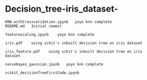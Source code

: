 # Decision_tree-iris_dataset-


	KNN_withCrossvalidation.ipynb 	yoyo knn complete 	
	README.md 	Initial commit 	

	featurescaling.ipynb 	yoyo knn complete 	

	iris.pdf 	using sckit's inbuilt decision tree on iris dataset 	

	iris_feature.pdf 	using sckit's inbuilt decision tree on iris dataset 

	naivebayes_gaussian.ipynb 	yoyo knn complete 

	scikit_decisionTreeFirstCode.ipynb
